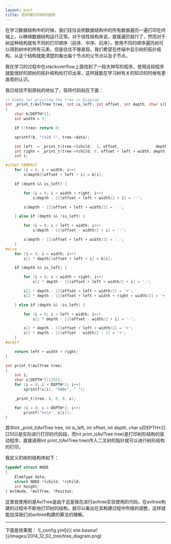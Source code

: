 ```yaml
---
layout: post
title: 在终端打印树的结构
---
```


在学习数据结构中的时候，我们往往会把数据结构中的所有数据遍历一遍打印在终端上，以确保数据结构运行正常。对于线性结构来说，直接遍历就行了，然而对于树这种结构就有不同的打印顺序（前序、中序、后序）。使用不同的顺序遍历树可以得到树中的所有元素，但是往往不够直观。我们希望在终端中显示树的拓扑结构，从这个结构就能清楚的看出每个节点的父节点以及子节点。

我在学习的过程中在stackoverflow上面找到了一段大神写的程序，使用这段程序就能很好的把树的拓扑结构给打印出来，这样就能在学习树有关的知识的时候有更直观的认识。

我已经找不到原帖的地址了，现将代码贴在下面：

```c
// Codes for printing the tree in Diagram
int _print_t(AvlTree tree, int is_left, int offset, int depth, char s[DEPTH*2][255])
{
    char b[DEPTH*2];
    int width = 5;

    if (!tree) return 0;

    sprintf(b, "(%2d )", tree->data);

    int left  = _print_t(tree->lchild,  1, offset,                depth + 1, s);
    int right = _print_t(tree->rchild, 0, offset + left + width, depth + 1, s);
    int i;

#ifdef COMPACT
    for (i = 0; i < width; i++)
        s[depth][offset + left + i] = b[i];

    if (depth && is_left) {

        for (i = 0; i < width + right; i++)
            s[depth - 1][offset + left + width/2 + i] = '-';

        s[depth - 1][offset + left + width/2] = '.';

    } else if (depth && !is_left) {

        for (i = 0; i < left + width; i++)
            s[depth - 1][offset - width/2 + i] = '-';

        s[depth - 1][offset + left + width/2] = '.';
    }
#else
    for (i = 0; i < width; i++)
        s[2 * depth][offset + left + i] = b[i];

    if (depth && is_left) {

        for (i = 0; i < width + right; i++)
            s[2 * depth - 1][offset + left + width/2 + i] = '-';

        s[2 * depth - 1][offset + left + width/2] = '+';
        s[2 * depth - 1][offset + left + width + right + width/2] = '+';

    } else if (depth && !is_left) {

        for (i = 0; i < left + width; i++)
            s[2 * depth - 1][offset - width/2 + i] = '-';

        s[2 * depth - 1][offset + left + width/2] = '+';
        s[2 * depth - 1][offset - width/2 - 1] = '+';
    }
#endif

    return left + width + right;
}

int print_t(AvlTree tree)
{
    int i;
    char s[DEPTH*2][255];
    for (i = 0; i < DEPTH*2; i++)
        sprintf(s[i], "%80s", " ");

    _print_t(tree, 0, 0, 0, s);

    for (i = 0; i < DEPTH*2; i++)
        printf("%s\n", s[i]);
}

```

其中int _print_t(AvlTree tree, int is_left, int offset, int depth, char s[DEPTH*2][255])是实际进行打印的代码段，而int print_t(AvlTree tree)是打印树形结构的驱动程序，直接调用int print_t(AvlTree tree)传入二叉树的指针就可以进行树形结构的打印。

我定义的树的结构体如下：

```c
typedef struct NODE
{
	ElemType data;
	struct NODE *lchild, *rchild;
	int height;
} AvlNode, *AvlTree, *Positon;
```

这里我使用的是AvlTree是由于这是我在进行avltree实验使用的代码，在avltree构建的过程中不断地打印树的结构，就可以看出在其构建过程中所做的调整，这样就能加深我们对avltree构建的算法的理解。

***
下面是效果图：
![_config.yml]({{ site.baseurl }}/images/2014_12_02_tree/tree_diagram.png)
